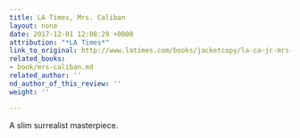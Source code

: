 ```yaml
---
title: LA Times, Mrs. Caliban
layout: none
date: 2017-12-01 12:08:29 +0000
attribution: "*LA Times*"
link_to_original: http://www.latimes.com/books/jacketcopy/la-ca-jc-mrs-caliban-20171201-story.html
related_books:
- book/mrs-caliban.md
related_author: ''
nd_author_of_this_review: ''
weight: ''

---
```

A slim surrealist masterpiece.